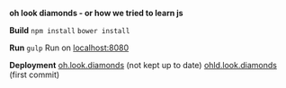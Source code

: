 **oh look diamonds - or how we tried to learn js**

**Build**
`npm install`
`bower install`

**Run**
`gulp`
Run on [localhost:8080](http://localhost:8080)

**Deployment**
[oh.look.diamonds](http://oh.look.diamonds) (not kept up to date)
[ohld.look.diamonds](http://oldohld.herokuapp.com/oh/) (first commit)